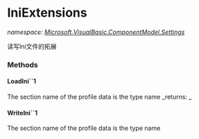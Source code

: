 ﻿
# IniExtensions
_namespace: [Microsoft.VisualBasic.ComponentModel.Settings](N-Microsoft.VisualBasic.ComponentModel.Settings.md)_

读写Ini文件的拓展

### Methods

#### LoadIni``1
The section name of the profile data is the type name
_returns: _
#### WriteIni``1
The section name of the profile data is the type name



